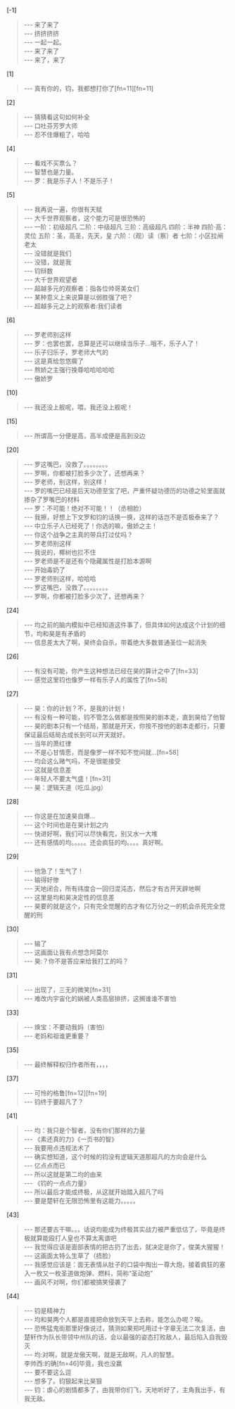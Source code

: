 
[-1] 
>--- 来了来了<br>
>--- 挤挤挤挤<br>
>--- 一起一起。<br>
>--- 来了来了<br>
>--- 来了，来了<br>

[1] 
>--- 真有你的，钧，我都想打你了[fn=11][fn=11]<br>

[2] 
>--- 猜猜看这句如何补全<br>
>--- 口吐芬芳罗大师<br>
>--- 忍不住爆粗了，哈哈<br>

[4] 
>--- 看戏不买票么？<br>
>--- 智慧也是力量。<br>
>--- 罗：我是乐子人！不是乐子！<br>

[5] 
>--- 我再说一遍，你很有天赋<br>
>--- 大千世界观察者，这个能力可是很恐怖的<br>
>--- 一阶：初级超凡
二阶：中级超凡
三阶：高级超凡
四阶：半神
四阶·高：灵位
五阶：圣，高圣，先天，皇
六阶：（观）读（察）者
七阶：小区拉闸老太<br>
>--- 没错就是我们<br>
>--- 没错，就是我<br>
>--- 钧辩数<br>
>--- 大千世界观望者<br>
>--- 超越多元的观察者：指各位帅哥美女们<br>
>--- 某种意义上来说算是以弱胜强了吧？<br>
>--- 超越多元之上的观察者:我们读者<br>

[6] 
>--- 罗老师别这样<br>
>--- 罗：也罢也罢，总算是还可以继续当乐子…哦不，乐子人了！<br>
>--- 乐子归乐子，罗老师大气的<br>
>--- 这是真给忽悠瘸了<br>
>--- 熬娇之主强行挽尊哈哈哈哈哈<br>
>--- 傲娇罗<br>

[10] 
>--- 我还没上舰呢，喂，我还没上舰呢！<br>

[15] 
>--- 所谓高一分便是高，高半成便是高到没边<br>

[20] 
>--- 罗这嘴巴，没救了。。。。。。。。<br>
>--- 罗啊，你都被打脸多少次了，还想再来？<br>
>--- 罗老师，别这样，别这样！<br>
>--- 罗的嘴巴已经是后天功德至宝了吧，严重怀疑功德历的功德之轮里面就掺杂了罗嘴巴的材料<br>
>--- 罗：不可能！绝对不可能！！（丞相脸）<br>
>--- 我擦，好想上下文罗和钧的话换一换，这样的话岂不是否极泰来了？<br>
>--- 中立乐子人已经死了！你选的嘛，傲娇之主！<br>
>--- 你这个战争之主真的带兵打过仗吗？<br>
>--- 罗老师别这样<br>
>--- 我说的，椰树也拦不住<br>
>--- 罗老师是不是还有个隐藏属性是打脸本源啊<br>
>--- 开始毒奶了<br>
>--- 罗老师别这样，哈哈哈<br>
>--- 罗这嘴巴，没救了。。。。。。。。<br>
>--- 罗啊，你都被打脸多少次了，还想再来？<br>

[24] 
>--- 均之前的脑内模拟中已经知道这件事了，但具体如何达成这个计划的细节，均和昊是有矛盾的<br>
>--- 信息差太大了啊，昊终会自杀，带着绝大多数普通圣位一起消失<br>

[26] 
>--- 有没有可能，你产生这种想法已经在昊的算计之中了[fn=33]<br>
>--- 感觉这里钧也像罗一样有乐子人的属性了[fn=58]<br>

[27] 
>--- 昊：你的计划？不，是我的计划！<br>
>--- 有没有一种可能，钧不管怎么做都是按照昊的剧本走，直到昊给了他智<br>
>--- 昊的剧本只有一个结局，那就是开天，你按不按他的剧本走都行，只要保证最后结局古成长到可以开天就好。<br>
>--- 当年的萧红律<br>
>--- 不是心甘情愿，而是像罗一样不知不觉间就…[fn=58]<br>
>--- 均会这么赌气吗，不是很能接受<br>
>--- 这就是信息差<br>
>--- 年轻人不要太气盛！[fn=31]<br>
>--- 昊：逻辑天道（吃瓜.jpg）<br>

[28] 
>--- 你这是在加速昊自爆…<br>
>--- 这个时间也是在昊计划之内<br>
>--- 快进好啊，我们可以尽快看完，别又水一大堆<br>
>--- 还有感情的均。。。。。还会疯狂的均。。。。真好啊。<br>

[29] 
>--- 他急了！生气了！<br>
>--- 输得好惨<br>
>--- 天地闭合，所有纬度合一回归混沌态，然后才有古开天辟地啊<br>
>--- 这里是均和昊决定性的信息差<br>
>--- 昊要的就是这个，只有完全觉醒的古才有亿万分之一的机会杀死完全觉醒的刑<br>

[30] 
>--- 输了<br>
>--- 这画面让我有点想念阿莫尔<br>
>--- 昊:？你不是答应来给我打工的吗？<br>

[31] 
>--- 出现了，三无的微笑[fn=31]<br>
>--- 难改内宇宙化的娲被人类高层排挤，这搁谁谁不害怕<br>

[33] 
>--- 焕宝：不要动我妈（害怕）<br>
>--- 老妈和祖谁更重要？<br>

[35] 
>--- 最终解释权归作者所有，，，，<br>

[37] 
>--- 可怜的格鲁[fn=12][fn=19]<br>
>--- 钧终于要超凡了？<br>

[41] 
>--- 均：我只是个智者，没有你们那样的力量<br>
>--- 《素还真的力》《一页书的智》<br>
>--- 我要用点违规法术了<br>
>--- 确实想知道，这个时候的钧没有逻辑天道那超凡的方向会是什么<br>
>--- 亿点点而已<br>
>--- 所以这就是第二均的由来<br>
>--- 《钧的一点点力量》<br>
>--- 所以最后才能成终极，从这就开始踏入超凡了吗<br>
>--- 要是楚轩在无限恐怖里有这能力。。。。。<br>

[43] 
>--- 那还要古干嘛。。。话说均能成为终极其实战力被严重低估了，毕竟是终极就算能殴打人皇也不算太离谱吧<br>
>--- 我觉得应该是面部表情的把古扔了出去，就决定是你了，俊美大猩猩！<br>
>--- 这画面太特么生草了（捂脸）<br>
>--- 我感觉应该是：面无表情从肚子的口袋中掏出一尊大炮，接着疯狂的塞入一枚又一枚圣道做炮弹、燃料，简称“圣动炮”<br>
>--- 画风不对啊，你们都被搞笑侵袭了<br>

[44] 
>--- 钧是精神力<br>
>--- 均和昊两个人都是直接把命放到天平上去称，能怎么办呢？唉。<br>
>--- 恐怖猛鬼街那里好像说过，猜测如果郑吒用过十字章无法二次复活，由楚轩作为队长带领中州队的话，会以最强的姿态打败敌人，最后陷入自我毁灭<br>
>--- 均:对啊，就是龙傲天啊，就是无敌啊，凡人的智慧。    
李帅西:的确[fn=46]毕竟，我也没赢<br>
>--- 要不要这么逗<br>
>--- 想多了。钧狠起来比昊狠<br>
>--- 钧：虐心的剧情都多了，由我带你们飞，天地听好了，主角我出手，有我无敌。<br>
